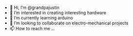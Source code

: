 - 👋 Hi, I’m @grandpajustin
- 👀 I’m interested in creating interesting hardware 
- 🌱 I’m currently learning arduino
- 💞️ I’m looking to collaborate on electro-mechanical projects
- 📫 How to reach me ...

<!---
grandpajustin/grandpajustin is a ✨ special ✨ repository because its `README.md` (this file) appears on your GitHub profile.
You can click the Preview link to take a look at your changes.
--->
